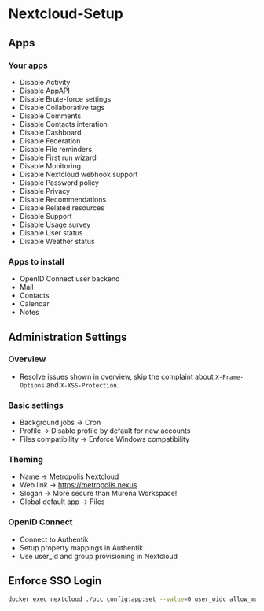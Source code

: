 # Nextcloud-Setup

## Apps

### Your apps
- Disable Activity
- Disable AppAPI
- Disable Brute-force settings
- Disable Collaborative tags
- Disable Comments
- Disable Contacts interation
- Disable Dashboard
- Disable Federation
- Disable File reminders
- Disable First run wizard
- Disable Monitoring
- Disable Nextcloud webhook support
- Disable Password policy
- Disable Privacy
- Disable Recommendations
- Disable Related resources
- Disable Support
- Disable Usage survey
- Disable User status
- Disable Weather status

### Apps to install
- OpenID Connect user backend
- Mail
- Contacts
- Calendar
- Notes

## Administration Settings

### Overview
- Resolve issues shown in overview, skip the complaint about `X-Frame-Options` and `X-XSS-Protection`.

### Basic settings
- Background jobs -> Cron
- Profile -> Disable profile by default for new accounts
- Files compatibility -> Enforce Windows compatibility

### Theming
- Name -> Metropolis Nextcloud
- Web link -> https://metropolis.nexus
- Slogan -> More secure than Murena Workspace!
- Global default app -> Files

### OpenID Connect
- Connect to Authentik
- Setup property mappings in Authentik
- Use user_id and group provisioning in Nextcloud

## Enforce SSO Login

```bash
docker exec nextcloud ./occ config:app:set --value=0 user_oidc allow_multiple_user_backends
```

